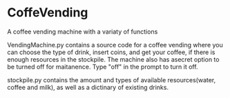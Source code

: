 # CoffeVending
A coffee vending machine with a variaty of functions

VendingMachine.py contains a source code for a coffee vending where you can choose the type of drink, 
insert coins, and get your coffee, if there is enough resources in the stockpile.
The machine also has asecret option to be turned off for maitanence. Type "off" in the prompt to turn it off.

stockpile.py contains the amount and types of available resources(water, coffee and milk), 
as well as a dictinary of existing drinks.
